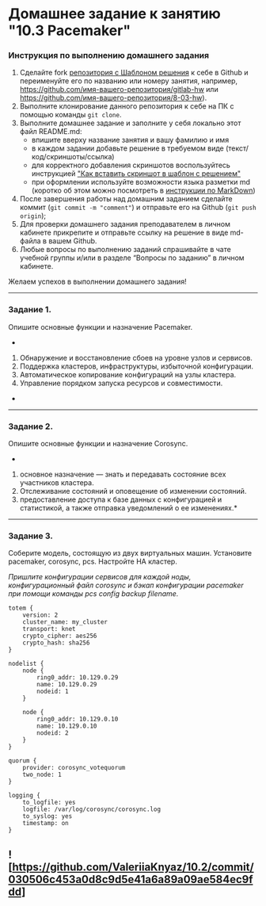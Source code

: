 # Домашнее задание к занятию "10.3 Pacemaker"


### Инструкция по выполнению домашнего задания

1. Сделайте fork [репозитория c Шаблоном решения](https://github.com/netology-code/sys-pattern-homework) к себе в Github и переименуйте его по названию или номеру занятия, например, https://github.com/имя-вашего-репозитория/gitlab-hw или https://github.com/имя-вашего-репозитория/8-03-hw).
2. Выполните клонирование данного репозитория к себе на ПК с помощью команды `git clone`.
3. Выполните домашнее задание и заполните у себя локально этот файл README.md:
   - впишите вверху название занятия и вашу фамилию и имя
   - в каждом задании добавьте решение в требуемом виде (текст/код/скриншоты/ссылка)
   - для корректного добавления скриншотов воспользуйтесь инструкцией ["Как вставить скриншот в шаблон с решением"](https://github.com/netology-code/sys-pattern-homework/blob/main/screen-instruction.md)
   - при оформлении используйте возможности языка разметки md (коротко об этом можно посмотреть в [инструкции по MarkDown](https://github.com/netology-code/sys-pattern-homework/blob/main/md-instruction.md))
4. После завершения работы над домашним заданием сделайте коммит (`git commit -m "comment"`) и отправьте его на Github (`git push origin`);
5. Для проверки домашнего задания преподавателем в личном кабинете прикрепите и отправьте ссылку на решение в виде md-файла в вашем Github.
6. Любые вопросы по выполнению заданий спрашивайте в чате учебной группы и/или в разделе “Вопросы по заданию” в личном кабинете.

Желаем успехов в выполнении домашнего задания!

---

### Задание 1.

Опишите основные функции и назначение Pacemaker.

*
1. Обнаружение и восстановление сбоев на уровне узлов и
сервисов.
2. Поддержка кластеров, инфраструктуры, избыточной конфигурации.
3. Автоматическое копирование конфигураций на узлы кластера.
4. Управление порядком запуска ресурсов и совместимости.
*

---

### Задание 2.

Опишите основные функции и назначение Corosync.

*
1. основное назначение — знать и передавать
состояние всех участников кластера.
2. Отслеживание состояний и оповещение об изменении состояний.
3. предоставление доступа к базе данных с конфигурацией и
статистикой, а также отправка уведомлений о ее изменениях.*

---

### Задание 3.

Соберите модель, состоящую из двух виртуальных машин. Установите pacemaker, corosync, pcs.  Настройте HA кластер.

*Пришлите конфигурации сервисов для каждой ноды, конфигурационный файл corosync и бэкап конфигурации pacemaker при помощи команды pcs config backup filename.*

```
totem {
    version: 2
    cluster_name: my_cluster
    transport: knet
    crypto_cipher: aes256
    crypto_hash: sha256
}

nodelist {
    node {
        ring0_addr: 10.129.0.29
        name: 10.129.0.29
        nodeid: 1
    }

    node {
        ring0_addr: 10.129.0.10
        name: 10.129.0.10
        nodeid: 2
    }
}

quorum {
    provider: corosync_votequorum
    two_node: 1
}

logging {
    to_logfile: yes
    logfile: /var/log/corosync/corosync.log
    to_syslog: yes
    timestamp: on
}

```
![https://github.com/ValeriiaKnyaz/10.2/commit/030506c453a0d8c9d5e41a6a89a09ae584ec9fdd]
---

